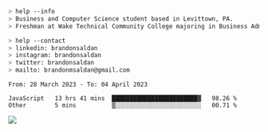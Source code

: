 ````bash
> help --info
> Business and Computer Science student based in Levittown, PA.
> Freshman at Wake Technical Community College majoring in Business Administration.
````

````bash
> help --contact
> linkedin: brandonsaldan
> instagram: brandonsaldan
> twitter: brandonsaldan
> mailto: brandonmsaldan@gmail.com
````

<!--START_SECTION:waka-->

```text
From: 28 March 2023 - To: 04 April 2023

JavaScript   13 hrs 41 mins  ████████████████████████▓   98.26 %
Other        5 mins          ▒░░░░░░░░░░░░░░░░░░░░░░░░   00.71 %
```

<!--END_SECTION:waka-->

![](https://komarev.com/ghpvc/?username=brandonsaldan&color=6A8AFF)
